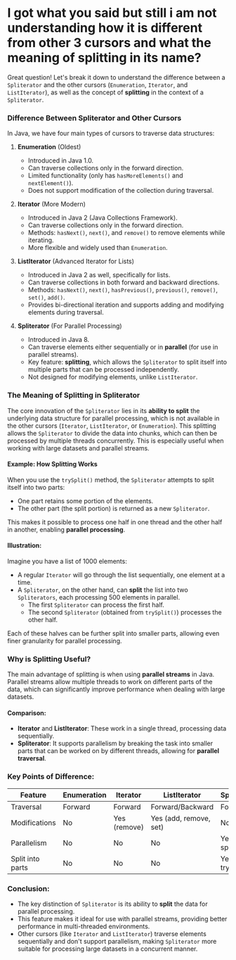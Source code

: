 # I got what you said but still i am not understanding how it is different from other 3 cursors and what the meaning of splitting in its name?

Great question! Let's break it down to understand the difference between a `Spliterator` and the other cursors (`Enumeration`, `Iterator`, and `ListIterator`), as well as the concept of **splitting** in the context of a `Spliterator`.

### Difference Between Spliterator and Other Cursors

In Java, we have four main types of cursors to traverse data structures:

1. **Enumeration** (Oldest)
   - Introduced in Java 1.0.
   - Can traverse collections only in the forward direction.
   - Limited functionality (only has `hasMoreElements()` and `nextElement()`).
   - Does not support modification of the collection during traversal.
   
2. **Iterator** (More Modern)
   - Introduced in Java 2 (Java Collections Framework).
   - Can traverse collections only in the forward direction.
   - Methods: `hasNext()`, `next()`, and `remove()` to remove elements while iterating.
   - More flexible and widely used than `Enumeration`.

3. **ListIterator** (Advanced Iterator for Lists)
   - Introduced in Java 2 as well, specifically for lists.
   - Can traverse collections in both forward and backward directions.
   - Methods: `hasNext()`, `next()`, `hasPrevious()`, `previous()`, `remove()`, `set()`, `add()`.
   - Provides bi-directional iteration and supports adding and modifying elements during traversal.

4. **Spliterator** (For Parallel Processing)
   - Introduced in Java 8.
   - Can traverse elements either sequentially or in **parallel** (for use in parallel streams).
   - Key feature: **splitting**, which allows the `Spliterator` to split itself into multiple parts that can be processed independently.
   - Not designed for modifying elements, unlike `ListIterator`.

### The Meaning of **Splitting** in Spliterator

The core innovation of the `Spliterator` lies in its **ability to split** the underlying data structure for parallel processing, which is not available in the other cursors (`Iterator`, `ListIterator`, or `Enumeration`). This splitting allows the `Spliterator` to divide the data into chunks, which can then be processed by multiple threads concurrently. This is especially useful when working with large datasets and parallel streams.

#### Example: How Splitting Works
When you use the `trySplit()` method, the `Spliterator` attempts to split itself into two parts:
- One part retains some portion of the elements.
- The other part (the split portion) is returned as a new `Spliterator`.

This makes it possible to process one half in one thread and the other half in another, enabling **parallel processing**.

#### Illustration:

Imagine you have a list of 1000 elements:
- A regular `Iterator` will go through the list sequentially, one element at a time.
- A `Spliterator`, on the other hand, can **split** the list into two `Spliterators`, each processing 500 elements in parallel.
  - The first `Spliterator` can process the first half.
  - The second `Spliterator` (obtained from `trySplit()`) processes the other half.

Each of these halves can be further split into smaller parts, allowing even finer granularity for parallel processing.

### Why is Splitting Useful?
The main advantage of splitting is when using **parallel streams** in Java. Parallel streams allow multiple threads to work on different parts of the data, which can significantly improve performance when dealing with large datasets.

#### Comparison:

- **Iterator** and **ListIterator**: These work in a single thread, processing data sequentially.
- **Spliterator**: It supports parallelism by breaking the task into smaller parts that can be worked on by different threads, allowing for **parallel traversal**.

### Key Points of Difference:

| Feature          | Enumeration | Iterator | ListIterator | Spliterator |
|------------------|-------------|----------|--------------|-------------|
| Traversal        | Forward     | Forward  | Forward/Backward | Forward |
| Modifications    | No          | Yes (remove) | Yes (add, remove, set) | No |
| Parallelism      | No          | No       | No           | Yes (via splitting) |
| Split into parts | No          | No       | No           | Yes (via trySplit) |

### Conclusion:
- The key distinction of `Spliterator` is its ability to **split** the data for parallel processing.
- This feature makes it ideal for use with parallel streams, providing better performance in multi-threaded environments.
- Other cursors (like `Iterator` and `ListIterator`) traverse elements sequentially and don't support parallelism, making `Spliterator` more suitable for processing large datasets in a concurrent manner.
